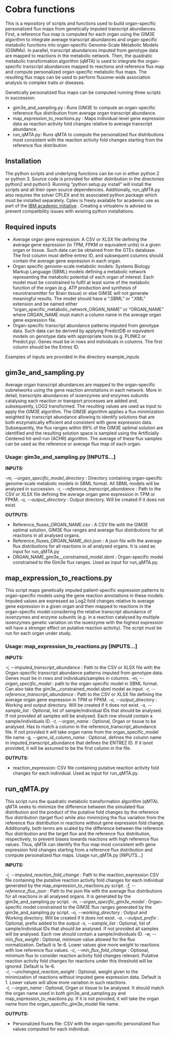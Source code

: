 # Cobra functions
This is a repository of scripts and functions used to build organ-specific personalized flux maps from genetically imputed transcript abundances. First, a reference flux map is computed for each organ using the GIM3E algorithm to integrate average transcript abundances and organ-specific metabolic functions into organ-specific Genome-Scale Metabolic Models (GSMMs). In parallel, transcript abundances imputed from genotype data are mapped to reactions in the metabolic network. Then, the quadratic metabolic transformation algorithm (qMTA) is used to integrate the organ-specific transcript abundances mapped to reactions and reference flux map and compute personalized organ-specific metabolic flux maps. The resulting flux maps can be used to perform fluxome-wide association analysis to complex traits or diseases. 

Genetically personalized flux maps can be computed running three scripts in succession:

 - gim3e_and_sampling.py : Runs GIM3E  to compute an organ-specific reference flux distribution from average organ transcript abundance.
 - map_expression_to_reactions.py :  Maps individual-level gene expression data as reaction activity fold changes relative to average transcript abundance. 
 - run_qMTA.py: Runs qMTA to compute the personalized flux distributions most consistent with the reaction activity fold changes starting from the reference flux distribution 
## Installation
The python scripts and underlying functions can be run in either python 2 or python 3. Source code is provided for either distribution in the directories python2 and  python3. Running “python setup.py install” will install the scripts and all their open source dependencies. Additionally, run_qMTA.py also requires the solver  CPLEX and its associated python package which must be installed separately. Cplex is freely available for academic use as part of the [IBM academic initiative](https://www.ibm.com/support/pages/ibm-ilog-optimization-academic-initiative) . Creating a virtualenv is advised to prevent compatibility issues with existing python installations.  
## Required inputs
 - Average organ gene expression: A CSV or XLSX file defining the average gene expression (in TPM, FPKM or equivalent units) in a given organ or tissue. Such data can be obtained from the GTEx database. The first column must define entrez ID, and subsequent columns should contain the average gene expression in each organ. 
 - Organ specific genome-scale metabolic models: Systems Biology Markup Language (SBML) models defining a metabolic network representing the metabolic potential of each organ of interest. Each model must be constrained to fulfil at least some of the metabolic function of the organ (e.g. ATP production and synthesis of neurotransmitter for Brain tissue) or else GIM3E will not generate meaningful results. The model should have a “.SBML” or “.XML” extension and be named either “organ_specific_metabolic_network_ORGAN_NAME” or “ORGAN_NAME” where ORGAN_NAME must match a column name in the average organ gene expression file. 
 - Organ-specific transcript abundance patterns imputed from genotype data. Such data can be derived by applying PredictDB or equivalent models on genotype data with appropriate tools (e.g. PLINK2 or Predict.py). Genes must be in rows and individuals in columns. The first column should be the Entrez ID.

Examples of inputs are provided in the directory example_inputs
## gim3e_and_sampling.py
Average organ transcript abundances are mapped to the organ-specific subnetworks using the gene reaction annotations in each network. More in detail, transcripts abundances of isoenzymes and enzymes subunits catalysing each reaction or transport processes are added and, subsequently, LOG2 transformed. The resulting values are used as input to apply the GIM3E algorithm. The GIM3E algorithm applies a flux minimization weighted by transcript abundance allowing to identify solutions that are both enzymatically efficient and consistent with gene expression data. Subsequently, the flux ranges within 99% of the GIM3E optimal solution are identified and the resulting solution space is sampled using the Artificially Centered hit-and-run (ACHR) algorithm. The average of these flux samples can be used as the reference or average flux map of each organ.

### **Usage: 	gim3e_and_sampling.py [INPUTS...]** 

**INPUTS:**

*-m, --organ_specific_model_directory*  : Directory containing organ-specific genome-scale metabolic models in SBML format. All SBML models will be analyzed in succession. 
*-r, --reference_transcript_abundance* :  Path to the CSV or XLSX file defining the average organ gene expression in TPM or FPKM.
*-o, --output_directory* : Output directory. Will be created if it does not exist. 

**OUTPUTS:**
 
 - Reference_fluxes_ORGAN_NAME.csv : A CSV file with the GIM3E optimal solution, GIM3E flux ranges and average flux distributions for all reactions in all analysed organs. 
 - Reference_fluxes_ORGAN_NAME_dict.json : A json file with the average flux distributions for all reactions in all analysed organs. It is used as input for run_qMTA.py
 - ORGAN_NAME_gim3e__constrained_model.sbml : Organ-specific model constrained to the Gim3e flux ranges. Used as input for run_qMTA.py. 
## map_expression_to_reactions.py
This script maps genetically imputed patient-specific expression patterns to organ-specific models using the gene reaction annotations in these models. Imputed values are expressed as Log2 fold changes relative to average gene expression in a given organ and then mapped to reactions in the organ-specific model considering the relative transcript abundance of isoenzymes and enzyme subunits (e.g. in a reaction catalysed by multiple isoenzymes genetic variation on the isoenzyme with the highest expression will have a stronger effect on putative reaction activity). The script must be run for each organ under study. 
### Usage: map_expression_to_reactions.py [INPUTS...] 
**INPUTS:**

*-i, --imputed_transcript_abundance* : Path to the CSV or XLSX file with the Organ-specific transcript abundance patterns imputed from genotype data. Genes must be in rows and individuals/samples in columns. 
*-m, --organ_specific_model* : path to the organ-specific model in SBML format. Can also take the gim3e__constrained_model.sbml model as input. 
*-r, --reference_transcript_abundance* :  Path to the CSV or XLSX file defining the average organ gene expression in TPM or FPKM.
*-o, --output_directory* : Working and output directory. Will be created if it does not exist. 
*-s, --sample_list* : Optional, list of sample/individual IDs that should be analysed. If not provided all samples will be analysed. Each row should contain a sample/individuals ID.
*-t, --organ_name* :  Optional, Organ or tissue to be analysed. Has to match a column in the reference_transcript_abundance file. If not provided it will take organ name from the  organ_specific_model file name
*-g, --gene_id_column_name* : Optional, defines the column name in imputed_transcript_abundance that defines the ENTREZ ID. If it isnot provided, it will be assumed to be the first column in the file. 

**OUTPUTS:**

- reaction_expression: CSV file containing putative reaction activity fold changes for each individual. Used as input for run_qMTA.py.
## run_qMTA.py
This script runs the quadratic metabolic transformation algorithm (qMTA). qMTA seeks to minimize the difference between the simulated flux distribution and the product of the putative fold changes by the reference flux distribution (target flux) while also minimizing the flux variation from the reference flux distribution in reactions without gene expression fold change. Additionally, both terms are scaled by the difference between the reference flux distribution and the target flux and the reference flux distribution, respectively, to prevent biases towards reactions with high reference flux values. Thus, qMTA can identify the flux map most consistent with gene expression fold changes starting from a reference flux distribution and compute personalized flux maps.
Usage run_qMTA.py [INPUTS...] 

**INPUTS:**

*-i, --imputed_reaction_fold_change* : Path to the reaction_expression CSV file containing the putative reaction activity fold changes for each individual generated by the map_expression_to_reactions.py script.
*-f, --reference_flux_json* : Path to the json file with the average flux distributions for all reactions in all analysed organs. It is generated by the gim3e_and_sampling.py script.
*-m, --organ_specific_gim3e_model* : Organ-specific model constrained to the GIM3E flux ranges generated by the gim3e_and_sampling.py script.
*-o, --working_directory* : Output and Working directory. Will be created if it does not exist.
*-a, --output_prefix* : Optional, prefix added to the output
*-s, --sample_list* : Optional, list of sample/individual IDs that should be analysed. If not provided all samples will be analysed. Each row should contain a sample/individuals ID.
*-w, --min_flux_weight* : Optional, minimum value allowed for the flux normalization. Default is 1e-6. Lower values give more weight to reactions with low reference flux values.
*-c, --min_flux_fold_change* : Optional, minimum flux to consider reaction activity fold changes relevant. Putative reaction activity fold changes for reactions under this threshold will be ignored. Default is 1e-6.  
*-r, --unchanged_reaction_weight* : Optional, weight given to the minimization of reactions without imputed gene expression data. Default is 1. Lower values will allow more variation in such reactions.  
*-t, --organ_name* : Optional, Organ or tissue to be analysed. It should match  the organ name used in both gim3e_and_sampling.py and map_expression_to_reactions.py. If it is not provided, it will take the organ name from the organ_specific_gim3e_model file name. 

**OUTPUTS:**
 - Personalized fluxes file: CSV with the organ-specific personalized flux values computed for each individual. 
